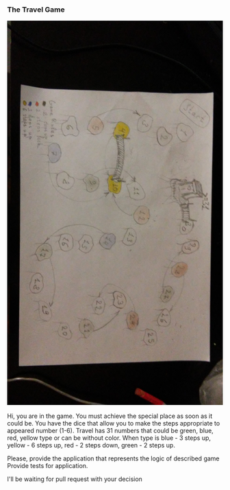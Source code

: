 ### The Travel Game
![the game image](https://github.com/AlexPurhalo/travel-game-ruby-tdd/blob/master/img.jpg)

Hi, you are in the game. You must achieve the special place as soon as it could be.
You have the dice that allow you to make the steps appropriate to appeared number (1-6).
Travel has 31 numbers that could be green, blue, red, yellow type or can be without color.
When type is blue - 3 steps up, yellow - 6 steps up, red - 2 steps down, green - 2 steps up.

Please, provide the application that represents the logic of described game
Provide tests for application.

I'll be waiting for pull request with your decision